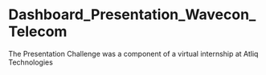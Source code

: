 # Dashboard_Presentation_Wavecon_Telecom
The Presentation Challenge was a component of a virtual internship at Atliq Technologies
